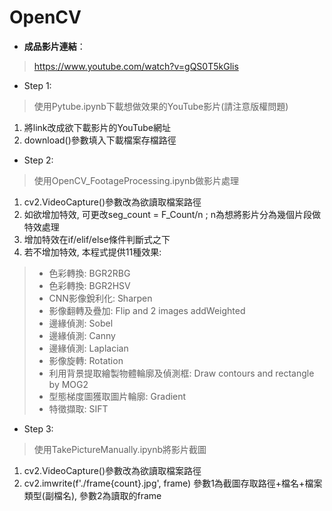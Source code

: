 # OpenCV

* **成品影片連結**：
> https://www.youtube.com/watch?v=gQS0T5kGlis

* Step 1:
> 使用Pytube.ipynb下載想做效果的YouTube影片(請注意版權問題)
1. 將link改成欲下載影片的YouTube網址
2. download()參數填入下載檔案存檔路徑


* Step 2:
> 使用OpenCV_FootageProcessing.ipynb做影片處理
1. cv2.VideoCapture()參數改為欲讀取檔案路徑
2. 如欲增加特效, 可更改seg_count = F_Count/n ; n為想將影片分為幾個片段做特效處理
3. 增加特效在if/elif/else條件判斷式之下
4. 若不增加特效, 本程式提供11種效果: 
> * 色彩轉換: BGR2RBG
> * 色彩轉換: BGR2HSV
> * CNN影像銳利化: Sharpen
> * 影像翻轉及疊加: Flip and 2 images addWeighted
> * 邊緣偵測: Sobel
> * 邊緣偵測: Canny
> * 邊緣偵測: Laplacian
> * 影像旋轉: Rotation
> * 利用背景提取繪製物體輪廓及偵測框: Draw contours and rectangle by MOG2
> * 型態梯度圖獲取圖片輪廓: Gradient
> * 特徵擷取: SIFT

* Step 3:
> 使用TakePictureManually.ipynb將影片截圖
1. cv2.VideoCapture()參數改為欲讀取檔案路徑
2. cv2.imwrite(f'./frame{count}.jpg', frame) 參數1為截圖存取路徑+檔名+檔案類型(副檔名), 參數2為讀取的frame
